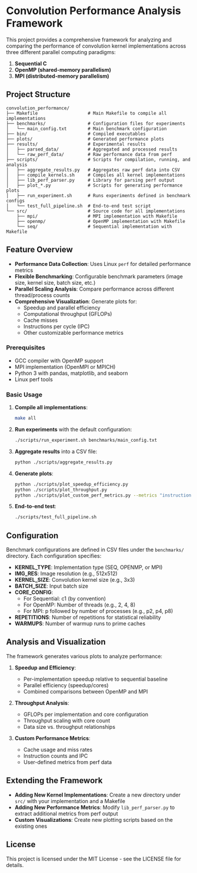 # Convolution Performance Analysis Framework

This project provides a comprehensive framework for analyzing and comparing the performance of convolution kernel implementations across three different parallel computing paradigms:

1. **Sequential C**
2. **OpenMP (shared-memory parallelism)**
3. **MPI (distributed-memory parallelism)**

## Project Structure

```
convolution_performance/
├── Makefile                   # Main Makefile to compile all implementations
├── benchmarks/                # Configuration files for experiments
│   └── main_config.txt        # Main benchmark configuration
├── bin/                       # Compiled executables 
├── plots/                     # Generated performance plots
├── results/                   # Experimental results
│   ├── parsed_data/           # Aggregated and processed results
│   └── raw_perf_data/         # Raw performance data from perf
├── scripts/                   # Scripts for compilation, running, and analysis
│   ├── aggregate_results.py   # Aggregates raw perf data into CSV
│   ├── compile_kernels.sh     # Compiles all kernel implementations
│   ├── lib_perf_parser.py     # Library for parsing perf output
│   ├── plot_*.py              # Scripts for generating performance plots
│   ├── run_experiment.sh      # Runs experiments defined in benchmark configs
│   └── test_full_pipeline.sh  # End-to-end test script
└── src/                       # Source code for all implementations
    ├── mpi/                   # MPI implementation with Makefile
    ├── openmp/                # OpenMP implementation with Makefile
    └── seq/                   # Sequential implementation with Makefile
```

## Feature Overview


- **Performance Data Collection**: Uses Linux `perf` for detailed performance metrics 
- **Flexible Benchmarking**: Configurable benchmark parameters (image size, kernel size, batch size, etc.)
- **Parallel Scaling Analysis**: Compare performance across different thread/process counts
- **Comprehensive Visualization**: Generate plots for:
  - Speedup and parallel efficiency
  - Computational throughput (GFLOPs)
  - Cache misses
  - Instructions per cycle (IPC)
  - Other customizable performance metrics



### Prerequisites

- GCC compiler with OpenMP support
- MPI implementation (OpenMPI or MPICH)
- Python 3 with pandas, matplotlib, and seaborn
- Linux perf tools

### Basic Usage

1. **Compile all implementations**:
   ```bash
   make all
   ```

2. **Run experiments** with the default configuration:
   ```bash
   ./scripts/run_experiment.sh benchmarks/main_config.txt
   ```

3. **Aggregate results** into a CSV file:
   ```bash
   python ./scripts/aggregate_results.py
   ```

4. **Generate plots**:
   ```bash
   python ./scripts/plot_speedup_efficiency.py
   python ./scripts/plot_throughput.py
   python ./scripts/plot_custom_perf_metrics.py --metrics "instructions,cycles,cache-misses,ipc"
   ```

5. **End-to-end test**:
   ```bash
   ./scripts/test_full_pipeline.sh
   ```

## Configuration

Benchmark configurations are defined in CSV files under the `benchmarks/` directory. Each configuration specifies:

- **KERNEL_TYPE**: Implementation type (SEQ, OPENMP, or MPI)
- **IMG_RES**: Image resolution (e.g., 512x512)
- **KERNEL_SIZE**: Convolution kernel size (e.g., 3x3)
- **BATCH_SIZE**: Input batch size
- **CORE_CONFIG**: 
  - For Sequential: c1 (by convention)
  - For OpenMP: Number of threads (e.g., 2, 4, 8)
  - For MPI: p followed by number of processes (e.g., p2, p4, p8)
- **REPETITIONS**: Number of repetitions for statistical reliability
- **WARMUPS**: Number of warmup runs to prime caches

## Analysis and Visualization

The framework generates various plots to analyze performance:

1. **Speedup and Efficiency**:
   - Per-implementation speedup relative to sequential baseline
   - Parallel efficiency (speedup/cores)
   - Combined comparisons between OpenMP and MPI

2. **Throughput Analysis**:
   - GFLOPs per implementation and core configuration
   - Throughput scaling with core count
   - Data size vs. throughput relationships

3. **Custom Performance Metrics**:
   - Cache usage and miss rates
   - Instruction counts and IPC
   - User-defined metrics from perf data

## Extending the Framework

- **Adding New Kernel Implementations**: Create a new directory under `src/` with your implementation and a Makefile
- **Adding New Performance Metrics**: Modify `lib_perf_parser.py` to extract additional metrics from perf output
- **Custom Visualizations**: Create new plotting scripts based on the existing ones

## License

This project is licensed under the MIT License - see the LICENSE file for details.
